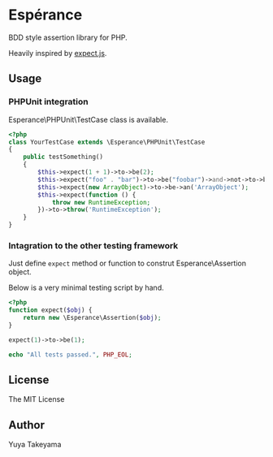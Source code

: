 Esp&eacute;rance
================

BDD style assertion library for PHP.

Heavily inspired by [expect.js](https://github.com/LearnBoost/expect.js).

Usage
-----

### PHPUnit integration

Esperance\\PHPUnit\\TestCase class is available.

```php
<?php
class YourTestCase extends \Esperance\PHPUnit\TestCase
{
    public testSomething()
    {
        $this->expect(1 + 1)->to->be(2);
        $this->expect("foo" . "bar")->to->be("foobar")->and->not->to->be('baz');
        $this->expect(new ArrayObject)->to->be->an('ArrayObject');
        $this->expect(function () {
            throw new RuntimeException;
        })->to->throw('RuntimeException');
    }
}
```

### Intagration to the other testing framework

Just define `expect` method or function to construt Esperance\\Assertion object.

Below is a very minimal testing script by hand.

```php
<?php
function expect($obj) {
    return new \Esperance\Assertion($obj);
}

expect(1)->to->be(1);

echo "All tests passed.", PHP_EOL;
```

License
-------

The MIT License

Author
------

Yuya Takeyama
